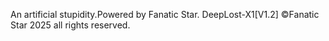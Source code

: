 An artificial stupidity.Powered by Fanatic Star.
DeepLost-X1[V1.2] ©Fanatic Star 2025 all rights reserved.
